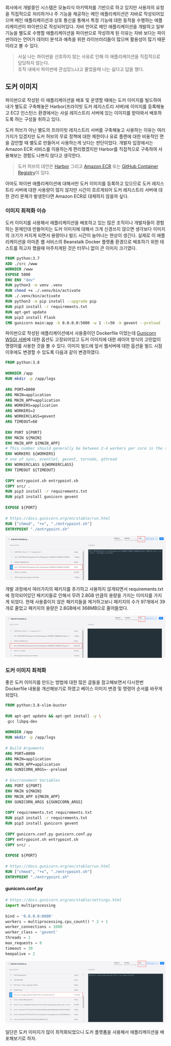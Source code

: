 회사에서 개발중인 시스템은 모놀리식 아키텍처를 기반으로 하고 있지만 사용자의 요청을 직접적으로 처리하거나 주 기능을 제공하는 메인 애플리케이션은 자바로 작성되어있으며 메인 애플리케이션과 상호 통신을 통해서 특정 기능에 대한 동작을 수행하는 애플리케이션이 파이썬으로 작성되어있다. 자바 언어로 메인 애플리케이션을 개발하고 일부 기능을 별도로 수행할 애플리케이션을 파이썬으로 작성하게 된 이유는 자바 보다는 파이썬이라는 언어가 데이터 분석과 예측을 위한 라이브러리들이 많으며 활용성이 많기 때문이라고 볼 수 있다.

> 사실 나는 파이썬을 선호하지 않는 사유로 인해 이 애플리케이션을 직접적으로 담당하지 않는다.  
> 조직 내에서 파이썬에 관심있느냐고 물었을때 나는 싫다고 답을 했다.

## 도커 이미지
파이썬으로 작성된 이 애플리케이션을 배포 및 운영할 때에는 도커 이미지를 빌드하여 내가 별도로 구축해놓은 Harbor(프라이빗 도커 레지스트리 서버)에 이미지를 등록해놓고 EC2 인스턴스 환경에서는 사설 레지스트리 서버에 있는 이미지를 받아와서 배포하도록 하는 구성을 취하고 있다. 

도커 허브가 아닌 별도의 프라이빗 레지스트리 서버를 구축해놓고 사용하는 이유는 여러가지가 있겠지만 도커 허브의 무료 정책에 대한 제한이나 유료 플랜에 대한 비용적인 면을 감안할 때 별도로 만들어서 사용하는게 낫다는 판단이었다. 개발자 입장에서는 Amazon ECR 서비스를 이용하는게 편리했겠지만 Harbor를 직접적으로 구축하여 사용해보는 경험도 나쁘지 않다고 생각한다.

> 도커 허브의 대안은 [Harbor](https://goharbor.io/) 그리고 [Amazon ECR](https://aws.amazon.com/ko/ecr/) 또는 [GitHub Container Registry](https://docs.github.com/en/packages/working-with-a-github-packages-registry)이 있다.

아마도 파이썬 애플리케이션에 대해서만 도커 이미지를 등록하고 있으므로 도커 레지스트리 서버에 대한 사용량이 많지 않지만 시간이 흐르게되어 도커 레지스트리 서버에 대한 관리 문제가 발생한다면 Amazon ECR로 대체하지 않을까 싶다.

### 이미지 최적화 이슈
도커 이미지를 사용해서 애플리케이션을 배포하고 있는 많은 조직이나 개발자들이 경험하는 문제인데 만들어지는 도커 이미지에 대해서 크게 신경쓰지 않으면 생각보다 이미지의 크기가 커지게 되면서 용량이나 빌드 시간이 늘어나는 현상이 생긴다. 실제로 이 애플리케이션을 아마존 웹 서비스의 Beanstalk Docker 플랫폼 환경으로 배포하기 위한 테스트를 하고자 했을때 마주치게된 것은 터무니 없이 큰 이미지 크기였다.

```dockerfile
FROM python:3.7
ADD ./src /www
WORKDIR /www
EXPOSE 5000
ENV ENV "dev"
RUN python3 -m venv .venv
RUN chmod +x ./.venv/bin/activate
RUN ./.venv/bin/activate
RUN python3 -m pip install --upgrade pip
RUN pip3 install -r requirements.txt
RUN apt-get update
RUN pip3 install Flask
CMD gunicorn main:app -b 0.0.0.0:5000 -w 1 -t=50 -k gevent --preload
```

파이썬으로 작성된 애플리케이션에서 사용중이던 Dockerfile 이었는데 [Gunicorn WSGI 서버](https://gunicorn.org/)에 대한 옵션도 고정되어있고 도커 이미지에 대한 레이어 방식의 고민없이 명령어를 사용한 것을 볼 수 있다. 이미지 빌드에 앞서 웹서버에 대한 옵션을 빌드 시점 이후에도 변경할 수 있도록 다음과 같이 변경하였다.

```dockerfile
FROM python:3.8

WORKDIR /app
RUN mkdir -p /app/logs

ARG PORT=8000
ARG MAIN=application
ARG MAIN_APP=application
ARG WORKERS=application
ARG WORKERS=2
ARG WORKERCLASS=gevent
ARG TIMEOUT=60

ENV PORT ${PORT}
ENV MAIN ${MAIN}
ENV MAIN_APP ${MAIN_APP}
# This number should generally be between 2-4 workers per core in the server.
ENV WORKERS ${WORKERS}
# one of sync, eventlet, gevent, tornado, gthread
ENV WORKERCLASS ${WORKERCLASS}
ENV TIMEOUT ${TIMEOUT}

COPY entrypoint.sh entrypoint.sh
COPY src/ .
RUN pip3 install -r requirements.txt
RUN pip3 install gunicorn gevent

EXPOSE ${PORT}

# https://docs.gunicorn.org/en/stable/run.html
RUN ["chmod", "+x", "./entrypoint.sh"]
ENTRYPOINT "./entrypoint.sh"
```

![초기 빌드 이미지 : 3.71GB](/images/posts/python-docker-image-optimization/python-docker-image-optimization-01.png)

개발 과정에서 여러가지의 패키지를 추가하고 사용하지 않게되면서 requirements.txt에 정의되어있던 패키지들로 인해서 무려 2.8GB 만큼의 용량을 가지는 이미지를 가지게 되었다. 현재 사용중이지 않은 패키지들을 제거하고보니 패키지의 수가 97개에서 39개로 줄었고 패키지의 용량은 2.8GB에서 368MB으로 줄어들었다.

![패키지 최적화 후 이미지 : 1.28GB](/images/posts/python-docker-image-optimization/python-docker-image-optimization-02.png)

### 도커 이미지 최적화
좋은 도커 이미지를 만드는 방법에 대한 많은 글들을 참고해보면서 다시한번 Dockerfile 내용을 개선해보기로 하였고 베이스 이미지 변경 및 명령어 순서를 바꾸게 되었다.

```dockerfile
FROM python:3.8-slim-buster

RUN apt-get update && apt-get install -y \
 gcc libpq-dev

WORKDIR /app
RUN mkdir -p /app/logs

# Build Arguments
ARG PORT=8000
ARG MAIN=application
ARG MAIN_APP=application
ARG GUNICORN_ARGS=--preload

# Environoment Variables
ARG PORT ${PORT}
ENV MAIN ${MAIN}
ENV MAIN_APP ${MAIN_APP}
ENV GUNICORN_ARGS ${GUNICORN_ARGS}

COPY requirements.txt requirements.txt
RUN pip3 install -r requirements.txt
RUN pip3 install gunicorn gevent

COPY gunicorn.conf.py gunicorn.conf.py
COPY entrypoint.sh entrypoint.sh
COPY src/ .

EXPOSE ${PORT}

# https://docs.gunicorn.org/en/stable/run.html
RUN ["chmod", "+x", "./entrypoint.sh"]
ENTRYPOINT "./entrypoint.sh"
```

#### gunicorn.conf.py

```py
# https://docs.gunicorn.org/en/stable/settings.html
import multiprocessing

bind = '0.0.0.0:8000'
workers = multiprocessing.cpu_count() * 2 + 1
worker_connections = 1000
worker_class = 'gevent'
threads = 1
max_requests = 0
timeout = 30
keepalive = 2
```

![](/images/posts/python-docker-image-optimization/python-docker-image-optimization-04.png)

일단은 도커 이미지가 많이 최적화되었으니 도커 플랫폼을 사용해서 애플리케이션을 배포해보기로 하자.